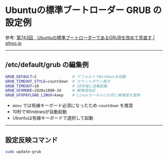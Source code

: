# Ubuntuの標準ブートローダー GRUB の設定例

参考: [第743回　Ubuntuの標準ブートローダーであるGRUBを改めて見直す | gihyo.jp](https://gihyo.jp/)

---

## /etc/default/grub の編集例

```sh
GRUB_DEFAULT=2                # デフォルトでWindowsを起動
GRUB_TIMEOUT_STYLE=countdown  # カウントダウン表示
GRUB_TIMEOUT=10               # 10秒後に自動起動
GRUB_GFXMODE=1920x1080-24     # 解像度指定
GRUB_GFXPAYLOAD_LINUX=keep    # Linuxカーネルにも同じ解像度を適用
```

- `menu` では有線キーボード必須になったため `countdown` を推奨
- 10秒でWindowsが自動起動
- Ubuntuは有線キーボードで選択して起動

---

## 設定反映コマンド

```sh
sudo update-grub
```
